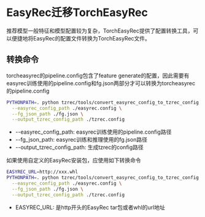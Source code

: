 # EasyRec迁移TorchEasyRec

推荐模型一般特征和模型配置较为复杂，TorchEasyRec提供了配置转换工具，可以便捷地将EasyRec的配置文件转换为TorchEasyRec文件。

## 转换命令

torcheasyrec的pipeline.config包含了feature generate的配置，因此需要有easyrec训练使用的pipeline.config和fg.json两部分才可以转换为torcheasyrec的pipeline.config

```bash
PYTHONPATH=. python tzrec/tools/convert_easyrec_config_to_tzrec_config.py \
  --easyrec_config_path ./easyrec.config \
  --fg_json_path ./fg.json \
  --output_tzrec_config_path ./tzrec.config
```

- --easyrec_config_path: easyrec训练使用的pipeline.config路径
- --fg_json_path: easyrec训练和推理使用的fg.json路径
- --output_tzrec_config_path: 生成tzrec的config路径

如果使用自定义的EasyRec安装包，应使用如下转换命令

```bash
EASYREC_URL=http://xxx.whl
PYTHONPATH=. python tzrec/tools/convert_easyrec_config_to_tzrec_config.py \
  --easyrec_config_path ./easyrec.config \
  --fg_json_path ./fg.json \
  --output_tzrec_config_path ./tzrec.config
```

- EASYREC_URL: 是http开头的EasyRec tar包或者whl的url地址

